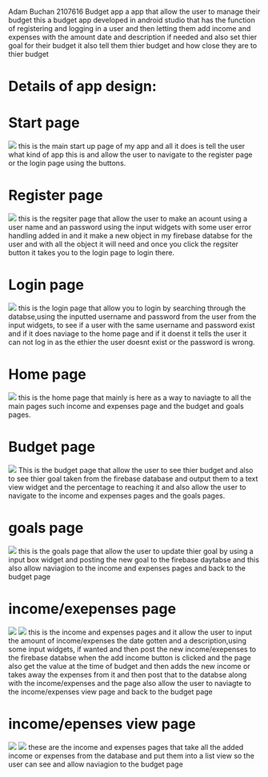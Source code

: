 Adam Buchan 2107616
Budget app
a app that allow the user to manage their budget
this a budget app developed in android studio that has the function of registering and logging in a user and then letting them add income and expenses with the amount date and description if needed and also set thier goal for their budget it also tell them thier budget and how close they are to thier budget

<h1>Details of app design:</h1>
<h1>Start page</h1>
<img src="Screenshot 2023-12-03 130722.png">
this is the main start up page of my app and all it does is tell the user what kind of app this is and allow the user to navigate to the register page or the login page using the buttons.
<h1>Register page</h1>
<img src="Screenshot 2023-12-03 133303.png">
this is the regsiter page that allow the user to make an acount using a user name and an password using the input widgets with some user error handling added in and it make a new object in my firebase databse for the user and with all the object it will need and once you click the regsiter button it takes you to the login page to login there.
<h1>Login page</h1>
<img src="Screenshot 2023-12-03 133319.png">
this is the login page that allow you to login by searching through the databse,using the inputted username and password from the user from the input widgets, to see if a user with the same username and password exist and if it does naviage to the home page and if it doenst it tells the user it can not log in as the ethier the user doesnt exist or the password is wrong.
<h1>Home page</h1>
<img src="Screenshot 2023-12-03 133330.png">
this is the home page that mainly is here as a way to naviagte to all the main pages such income and expenses page and the budget and goals pages.
<h1>Budget page</h1>
<img src="Screenshot 2023-12-03 133337.png">
This is the budget page that allow the user to see thier budget and also to see thier goal taken from the firebase database and output them to a text view widget and the percentage to reaching it and also allow the user to navigate to the income and expenses pages and the goals pages.
<h1>goals page</h1>
<img src="Screenshot 2023-12-03 133349.png">
this is the goals page that allow the user to update thier goal by using a input box widget and posting the new goal to the firebase daytabse and this also allow naviagion to the income and expenses pages and back to the budget page
<h1>income/exepenses page</h1>
<img src="Screenshot 2023-12-03 133356.png">
<img src="Screenshot 2023-12-03 133411.png">
this is the income and expenses pages and it allow the user to input the amount of income/expenses the date gotten and a description,using some input widgets, if wanted and then post the new income/exepenses to the firebase databse when the add income button is clicked and the page also get the value at the time of budget and then adds the new income or takes away the expenses from it and then post that to the databse along with the income/expenses and the page also allow the user to naviagte to the income/expenses view page and back to the budget page
<h1>income/epenses view page</h1>
<img src="Screenshot 2023-12-03 133403.png">
<img src="Screenshot 2023-12-03 133416.png">
these are the income and expenses pages that take all the added income or expenses from the database and put them into a list view so the user can see and allow naviagion to the budget page
